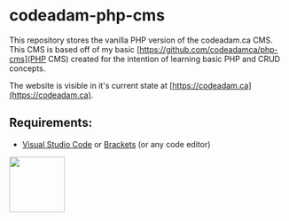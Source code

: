 # codeadam-php-cms

This repository stores the vanilla PHP version of the codeadam.ca CMS. This CMS is based off of my basic [https://github.com/codeadamca/php-cms](PHP CMS) created for the intention of learning basic PHP and CRUD concepts. 

The website is visible in it's current state at [https://codeadam.ca](https://codeadam.ca).

## Requirements:

* [Visual Studio Code](https://code.visualstudio.com/) or [Brackets](http://brackets.io/) (or any code editor)

<a href="https://codeadam.ca">
<img src="https://codeadam.ca/images/code-block.png" width="100">
</a>
